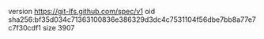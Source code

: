 version https://git-lfs.github.com/spec/v1
oid sha256:bf35d034c71363100836e386329d3dc4c7531104f56dbe7bb8a77e7c7f30cdf1
size 3907
